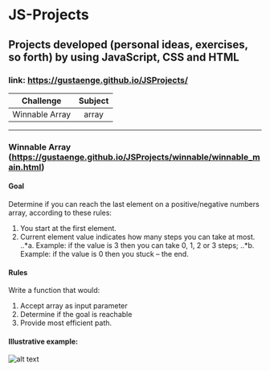 # JS-Projects
## Projects developed (personal ideas, exercises, so forth) by using JavaScript, CSS and HTML

### link: https://gustaenge.github.io/JSProjects/

| Challenge      | Subject       |
| -------------  |:-------------:|
| Winnable Array | array         |

---
### Winnable Array (https://gustaenge.github.io/JSProjects/winnable/winnable_main.html)
#### Goal
Determine if you can reach the last element on a positive/negative numbers array, according to
these rules:
1. You start at the first element.
2. Current element value indicates how many steps you can take at most.
..*a. Example: if the value is 3 then you can take 0, 1, 2 or 3 steps;
..*b. Example: if the value is 0 then you stuck – the end.

#### Rules

Write a function that would:
1. Accept array as input parameter
2. Determine if the goal is reachable
3. Provide most efficient path.

#### Illustrative example:
![alt text](https://gustaenge.github.io/JSProjects/winnable.JPG)
